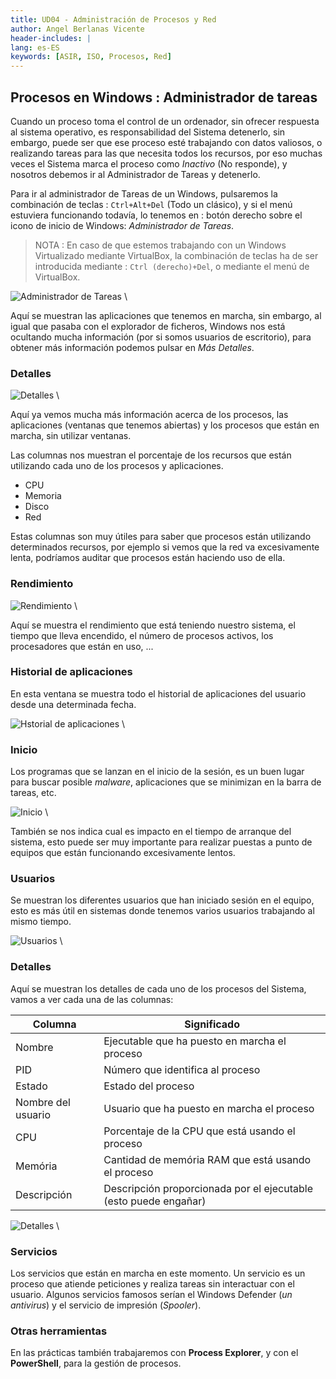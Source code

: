 ```yaml
---
title: UD04 - Administración de Procesos y Red
author: Angel Berlanas Vicente
header-includes: |
lang: es-ES
keywords: [ASIR, ISO, Procesos, Red]
---
```


## Procesos en Windows : Administrador de tareas

Cuando un proceso toma el control de un ordenador, sin ofrecer respuesta al sistema operativo, es responsabilidad del Sistema detenerlo, sin embargo, puede ser que ese proceso esté trabajando con datos valiosos, o realizando tareas para las que necesita todos los recursos, por eso muchas veces el Sistema marca el proceso como *Inactivo* (No responde), y nosotros debemos ir al Administrador de Tareas y detenerlo.

Para ir al administrador de Tareas de un Windows, pulsaremos la combinación de teclas : `Ctrl+Alt+Del` (Todo un clásico), y si el menú estuviera funcionando todavía, lo tenemos en : botón derecho sobre el icono de inicio de Windows: *Administrador de Tareas*.

> NOTA : En caso de que estemos trabajando con un Windows Virtualizado mediante VirtualBox, la combinación de teclas ha de ser introducida mediante : `Ctrl (derecho)+Del`, o mediante el menú de VirtualBox.

![Administrador de Tareas](Procesos/Procesos_01.png)
\ 

Aquí se muestran las aplicaciones que tenemos en marcha, sin embargo, al igual que pasaba con el explorador de ficheros, Windows nos está ocultando mucha información (por si somos usuarios de escritorio), para obtener más información podemos pulsar en *Más Detalles*.

### Detalles

![Detalles](Procesos/Procesos_02.png)
\


Aquí ya vemos mucha más información acerca de los procesos, las aplicaciones (ventanas que tenemos abiertas) y los procesos que están en marcha, sin utilizar ventanas.

Las columnas nos muestran el porcentaje de los recursos que están utilizando cada uno de los procesos y aplicaciones.

* CPU
* Memoria
* Disco
* Red

Estas columnas son muy útiles para saber que procesos están utilizando determinados recursos, por ejemplo si vemos que la red va excesivamente lenta, podríamos auditar que procesos están haciendo uso de ella.

### Rendimiento

![Rendimiento](Procesos/Procesos_03.png)
\

Aquí se muestra el rendimiento que está teniendo nuestro sistema, el tiempo que lleva encendido, el número de procesos activos, los procesadores que están en uso, ...


### Historial de aplicaciones

En esta ventana se muestra todo el historial de aplicaciones del usuario desde una determinada fecha.

![Hstorial de aplicaciones](Procesos/Procesos_04.png)
\ 

### Inicio

Los programas que se lanzan en el inicio de la sesión, es un buen lugar para buscar posible *malware*, aplicaciones que se minimizan en la barra de tareas, etc.

![Inicio](Procesos/Procesos_05.png)
\ 

También se nos indica cual es impacto en el tiempo de arranque del sistema, esto puede ser muy importante para realizar puestas a punto de equipos que están  funcionando excesivamente lentos.

### Usuarios

Se muestran los diferentes usuarios que han iniciado sesión en el equipo, esto es más útil en sistemas donde tenemos varios usuarios trabajando al mismo tiempo.

![Usuarios](Procesos/Procesos_06.png)
\

### Detalles

Aquí se muestran los detalles de cada uno de los procesos del Sistema, vamos a ver cada una de las columnas:

| Columna            | Significado                                                      |
| -------            | -----------                                                      |
| Nombre             | Ejecutable que ha puesto en marcha el proceso                    |
| PID                | Número que identifica al proceso                                 |
| Estado             | Estado del proceso                                               |
| Nombre del usuario | Usuario que ha puesto en marcha el proceso                       |
| CPU                | Porcentaje de la CPU que está usando el proceso                  |
| Memória            | Cantidad de memória RAM que está usando el proceso               |
| Descripción        | Descripción proporcionada por el ejecutable (esto puede engañar) |

![Detalles](Procesos/Procesos_07.png)
\ 

### Servicios

Los servicios que están en marcha en este momento. Un servicio es un proceso que atiende peticiones y realiza tareas sin interactuar con el usuario. Algunos servicios famosos serían el Windows Defender (*un antivirus*) y el servicio de impresión (*Spooler*).

### Otras herramientas

En las prácticas también trabajaremos con **Process Explorer**, y con el **PowerShell**, para la gestión de procesos.
